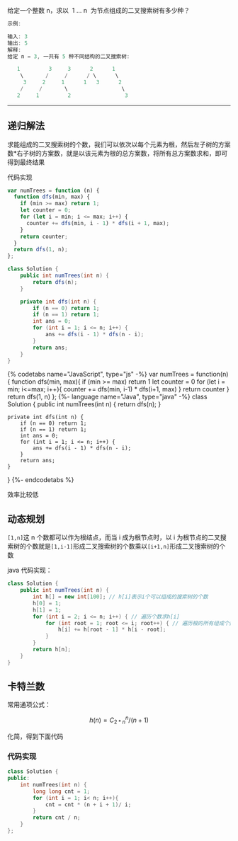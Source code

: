 给定一个整数 n，求以  1 ... n  为节点组成的二叉搜索树有多少种？

```cpp
示例:

输入: 3
输出: 5
解释:
给定 n = 3, 一共有 5 种不同结构的二叉搜索树:

   1         3     3      2      1
    \       /     /      / \      \
     3     2     1      1   3      2
    /     /       \                 \
   2     1         2                 3
```

---

## 递归解法

求能组成的二叉搜索树的个数，我们可以依次以每个元素为根，然后左子树的方案数\*右子树的方案数，就是以该元素为根的总方案数，将所有总方案数求和，即可得到最终结果

代码实现

```javascript []
var numTrees = function (n) {
  function dfs(min, max) {
    if (min >= max) return 1;
    let counter = 0;
    for (let i = min; i <= max; i++) {
      counter += dfs(min, i - 1) * dfs(i + 1, max);
    }
    return counter;
  }
  return dfs(1, n);
};
```

```java []
class Solution {
    public int numTrees(int n) {
        return dfs(n);
    }

    private int dfs(int n) {
        if (n == 0) return 1;
        if (n == 1) return 1;
        int ans = 0;
        for (int i = 1; i <= n; i++) {
            ans += dfs(i - 1) * dfs(n - i);
        }
        return ans;
    }
}
```

{% codetabs name="JavaScript", type="js" -%}
var numTrees = function(n) {
function dfs(min, max){
if (min >= max) return 1
let counter = 0
for (let i = min; i<=max; i++){
counter += dfs(min, i-1) \* dfs(i+1, max)
}
return counter
}
return dfs(1, n)
};
{%- language name="Java", type="java" -%}
class Solution {
public int numTrees(int n) {
return dfs(n);
}

    private int dfs(int n) {
        if (n == 0) return 1;
        if (n == 1) return 1;
        int ans = 0;
        for (int i = 1; i <= n; i++) {
            ans += dfs(i - 1) * dfs(n - i);
        }
        return ans;
    }

}
{%- endcodetabs %}

效率比较低

## 动态规划

`[1,n]`这 n 个数都可以作为根结点，而当 i 成为根节点时，以 i 为根节点的二叉搜索树的个数就是`[1,i-1]`形成二叉搜索树的个数乘以`[i+1,n]`形成二叉搜索树的个数

java 代码实现：

```java
class Solution {
    public int numTrees(int n) {
        int h[] = new int[100]; // h[i]表示i个可以组成的搜索树的个数
        h[0] = 1;
        h[1] = 1;
        for (int i = 2; i <= n; i++) { // 遍历个数求h[i]
            for (int root = 1; root <= i; root++) { // 遍历根的所有组成个数
                h[i] += h[root - 1] * h[i - root];
            }
        }
        return h[n];
    }
}
```

## 卡特兰数

常用通项公式：

$$h(n)=C_{2*n}^n/(n+1)$$

化简，得到下面代码

### 代码实现

```cpp
class Solution {
public:
    int numTrees(int n) {
        long long cnt = 1;
        for (int i = 1; i< n; i++){
            cnt = cnt * (n + i + 1)/ i;
        }
        return cnt / n;
    }
};
```
